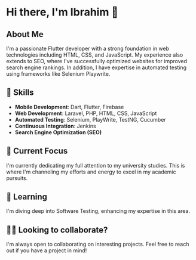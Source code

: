 # Hi there, I'm Ibrahim 👋


## About Me

I'm a passionate Flutter developer with a strong foundation in web technologies including HTML, CSS, and JavaScript. My experience also extends to SEO, where I've successfully optimized websites for improved search engine rankings. In addition, I have expertise in automated testing using frameworks like Selenium Playwrite.


## 🚀 Skills

- **Mobile Development**: Dart, Flutter, Firebase
- **Web Development**: Laravel, PHP, HTML, CSS, JavaScript
- **Automated Testing**: Selenium, PlayWrite, TestNG, Cucumber
- **Continuous Integration**: Jenkins
- **Search Engine Optimization (SEO)**


## 🔭 Current Focus

I'm currently dedicating my full attention to my university studies. This is where I'm channeling my efforts and energy to excel in my academic pursuits.


## 🌱 Learning

I'm diving deep into Software Testing, enhancing my expertise in this area.


## 👯‍♂️ Looking to collaborate?

I'm always open to collaborating on interesting projects. Feel free to reach out if you have a project in mind!

<!---
## 📫 Get in touch

- Twitter: [Your Twitter Handle](https://twitter.com/yourhandle)
- LinkedIn: [Your LinkedIn Profile](https://www.linkedin.com/in/yourprofile/)
- Personal Website: [Your Website](https://www.yourwebsite.com)
-->
